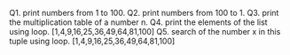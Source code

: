 Q1. print numbers from 1 to 100.
Q2. print numbers from 100 to 1.
Q3. print the multiplication table of a number n.
Q4. print the elements of the list using loop.
[1,4,9,16,25,36,49,64,81,100]
Q5. search of the number x in this tuple using loop.
[1,4,9,16,25,36,49,64,81,100]